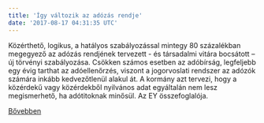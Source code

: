 ```yaml
---
title: 'Így változik az adózás rendje'
date: '2017-08-17 04:31:35 UTC'
---
```


Közérthető, logikus, a hatályos szabályozással mintegy 80 százalékban megegyező az adózás rendjének tervezett - és társadalmi vitára bocsátott – új törvényi szabályozása. Csökken számos esetben az adóbírság, legfeljebb egy évig tarthat az adóellenőrzés, viszont a jogorvoslati rendszer az adózók számára inkább kedvezőtlenül alakul át. A kormány azt tervezi, hogy a közérdekű vagy közérdekből nyilvános adat egyáltalán nem lesz megismerhető, ha adótitoknak minősül. Az EY összefoglalója.


[Bővebben](http://ift.tt/2i7up1N)
